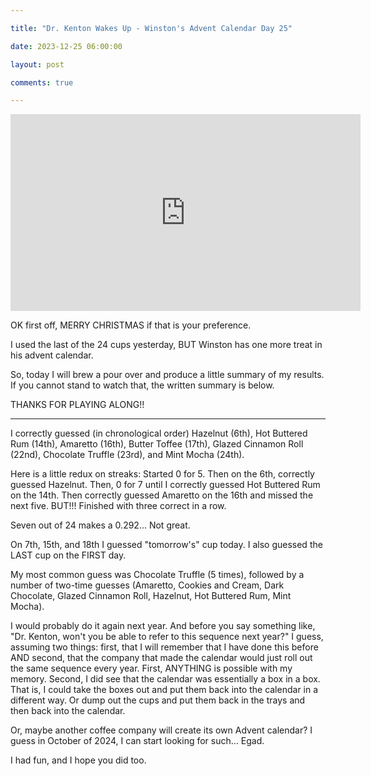 ```yaml
---

title: "Dr. Kenton Wakes Up - Winston's Advent Calendar Day 25"

date: 2023-12-25 06:00:00

layout: post

comments: true

---
```


<iframe width="560" height="315" src="https://www.youtube.com/embed/z-5JLpk9cHY?si=l_S6cycLoqIabLNk" title="YouTube video player" frameborder="0" allow="accelerometer; autoplay; clipboard-write; encrypted-media; gyroscope; picture-in-picture; web-share" allowfullscreen></iframe>


OK first off, MERRY CHRISTMAS if that is your preference.


I used the last of the 24 cups yesterday, BUT Winston has one more treat in his advent calendar.

So, today I will brew a pour over and produce a little summary of my results. If you cannot stand to watch that, the written summary is below.

THANKS FOR PLAYING ALONG!! 

---


I correctly guessed (in chronological order) Hazelnut (6th), Hot Buttered Rum (14th), Amaretto (16th), Butter Toffee (17th), Glazed Cinnamon Roll (22nd), Chocolate Truffle (23rd), and Mint Mocha (24th).

Here is a little redux on streaks: Started 0 for 5. Then on the 6th, correctly guessed Hazelnut. Then, 0 for 7 until I correctly guessed Hot Buttered Rum on the 14th. Then correctly guessed Amaretto on the 16th and missed the next five. BUT!!! Finished with three correct in a row.

Seven out of 24 makes a 0.292... Not great.

On 7th, 15th, and 18th I guessed "tomorrow's" cup today. I also guessed the LAST cup on the FIRST day.

My most common guess was Chocolate Truffle (5 times), followed by a number of two-time guesses (Amaretto, Cookies and Cream, Dark Chocolate, Glazed Cinnamon Roll, Hazelnut, Hot Buttered Rum, Mint Mocha).

I would probably do it again next year. And before you say something like, "Dr. Kenton, won't you be able to refer to this sequence next year?" I guess, assuming two things: first, that I will remember that I have done this before AND second, that the company that made the calendar would just roll out the same sequence every year. First, ANYTHING is possible with my memory.  Second, I did see that the calendar was essentially a box in a box. That is, I could take the boxes out and put them back into the calendar in a different way. Or dump out the cups and put them back in the trays and then back into the calendar. 

Or, maybe another coffee company will create its own Advent calendar? I guess in October of 2024, I can start looking for such... Egad.

I had fun, and I hope you did too. 
